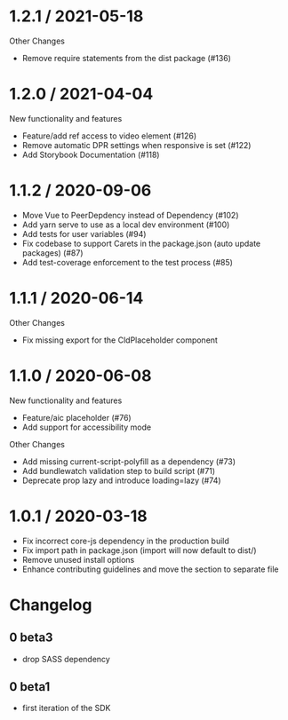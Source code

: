 1.2.1 / 2021-05-18
==================

Other Changes
 * Remove require statements from the dist package (#136)

1.2.0 / 2021-04-04
==================

New functionality and features
  * Feature/add ref access to video element (#126)
  * Remove automatic DPR settings when responsive is set (#122)
  * Add Storybook Documentation  (#118)


1.1.2 / 2020-09-06
==================

*  Move Vue to PeerDepdency instead of Dependency (#102)
*  Add yarn serve to use as a local dev environment (#100)
* Add tests for user variables (#94)
* Fix codebase to support Carets in the package.json (auto update packages) (#87)
* Add test-coverage enforcement to the test process (#85)




1.1.1 / 2020-06-14
==================

Other Changes
* Fix missing export for the CldPlaceholder component


1.1.0 / 2020-06-08
==================

New functionality and features
  * Feature/aic placeholder (#76)
  * Add support for accessibility mode

Other Changes
  * Add missing current-script-polyfill as a dependency (#73)
  * Add bundlewatch validation step to build script (#71)
  * Deprecate prop lazy and introduce loading=lazy (#74)


1.0.1 / 2020-03-18
==================

* Fix incorrect core-js dependency in the production build
* Fix import path in package.json (import will now default to dist/)
* Remove unused install options
* Enhance contributing guidelines and move the section to separate file

# Changelog

## 0 beta3

- drop SASS dependency

## 0 beta1

- first iteration of the SDK
